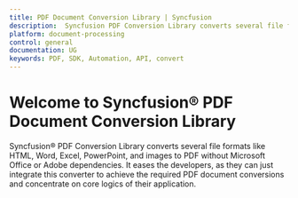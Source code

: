 ```yaml
---
title: PDF Document Conversion Library | Syncfusion
description:  Syncfusion PDF Conversion Library converts several file formats like HTML, Word, Excel, PowerPoint, and images to PDF without Microsoft Office or Adobe dependencies.
platform: document-processing
control: general
documentation: UG
keywords: PDF, SDK, Automation, API, convert
---
```


# Welcome to Syncfusion&reg; PDF Document Conversion Library

Syncfusion&reg; PDF Conversion Library converts several file formats like HTML, Word, Excel, PowerPoint, and images to PDF without Microsoft Office or Adobe dependencies. It eases the developers, as they can just integrate this converter to achieve the required PDF document conversions and concentrate on core logics of their application.
